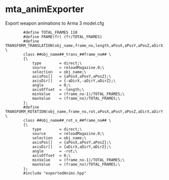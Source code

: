 # mta_animExporter
Export weapon animations to Arma 3 model.cfg

			#define TOTAL_FRAMES 110
			#define FRAME(fr) (fr/TOTAL_FRAMES)
			#define TRANSFORM_TRANSLATION(obj_name,frame_no,length,aPosX,aPosY,aPosZ,aDirX,aDirY,aDirZ) \
			class ##obj_name##_trans_##frame_no## \
			{\
				type		= direct;\
				source		= reloadMagazine.0;\
				selection	= obj_name;\
				axisPos[]	= {aPosX,aPosY,aPosZ};\
				axisDir[]	= {-aDirX,-aDirY,aDirZ};\
				angle		= 0;\
				axisOffset	= -length;\
				minValue	= (frame_no-1)/TOTAL_FRAMES;\
				maxValue	= (frame_no)/TOTAL_FRAMES;\
			};
			#define TRANSFORM_ROTATION(obj_name,frame_no,rot,aPosX,aPosY,aPosZ,aDirX,aDirY,aDirZ) \
			class ##obj_name##_rot_x_##frame_no## \
			{\
				type		= direct;\
				source		= reloadMagazine.0;\
				selection	= obj_name;\
				axisPos[]	= {aPosX,aPosY,aPosZ};\
				axisDir[]	= {aDirX,aDirY,aDirZ};\
				angle		= -rot;\
				axisOffset	= 0;\
				minValue	= (frame_no-1)/TOTAL_FRAMES;\
				maxValue	= (frame_no)/TOTAL_FRAMES;\
			};
			#include "exportedAnims.hpp"

